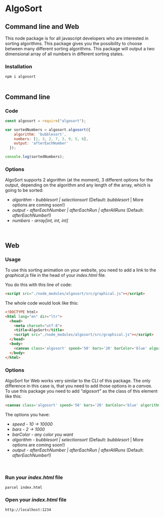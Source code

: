 # AlgoSort

## Command line and Web

This node package is for all javascript developers who are interested in sorting algorithms. This package gives you the possibility to choose between many different sorting algorithms. This package will output a two dimensional array of all numbers in different sorting states. <br>

### Installation
`npm i algosort` <br><br>

## Command line

### Code
```javascript
const algosort = require("algosort");

var sortedNumbers = algosort.algosort({
    algorithm: 'bubblesort',
    numbers: [1, 3, 2, 7, 3, 9, 5, 6],
    output: 'afterEachNumber'
  });

console.log(sortedNumbers);
```

### Options

AlgoSort supports 2 algorithm (at the moment), 3 different options for the output, depending on the algorithm and any length of the array, which is going to be sorted:

* *algorithm* - _bubblesort | selectionsort_ (Default: _bubblesort_ | More options are coming soon!)
* *output* - _afterEachNumber | afterEachRun | afterAllRuns_ (Default: _afterEachNumber_!)
* *numbers* - _array[int, int, int]_
<br>

## Web
### Usage
To use this sorting animation on your website, you need to add a link to the _graphical.js_ file in the head of your _index.html_ file. <br>

You do this with this line of code: <br>
```html
<script src="./node_modules/algosort/src/graphical.js"></script>
```

The whole code would look like this:
```html
<!DOCTYPE html>
<html lang="en" dir="ltr">
  <head>
    <meta charset="utf-8">
    <title>AlgoSort</title>
    <script src="./node_modules/algosort/src/graphical.js"></script>
  </head>
  <body>
    <canvas class='algosort' speed='50' bars='20' barColor='blue' algorithm='selectionsort' output='afterEachNumber' width='1000px' height='250px'></canvas>
  </body>
</html>
```

### Options

AlgoSort for Web works very similar to the CLI of this package. The only difference in this case is, that you need to add those options in a _canvas_. <br>
To use this package you need to add _"algosort"_ as the class of this element like this:
```html
<canvas class='algosort' speed='50' bars='20' barColor='blue' algorithm='selectionsort' output='afterEachNumber' width='1000px' height='250px'></canvas>
```

The options you have: <br>
* *speed* - _10 -> 10000_
* *bars* - _2 -> 1000_
* *barColor* - _any color you want_
* *algorithm* - _bubblesort | selectionsort_ (Default: _bubblesort_ | More options are coming soon!)
* *output* - _afterEachNumber | afterEachRun | afterAllRuns_ (Default: _afterEachNumber_!)
<br>

### Run your _index.html_ file
`parcel index.html`

### Open your _index.html_ file
`http://localhost:1234`
